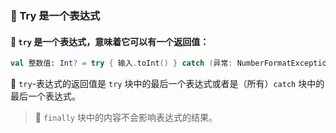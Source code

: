 ### 🔄 Try 是一个表达式

#### 🧩 `try` 是一个表达式，意味着它可以有一个返回值：

```kotlin
val 整数值: Int? = try { 输入.toInt() } catch (异常: NumberFormatException) { null }
```

🔄 `try`-表达式的返回值是 `try` 块中的最后一个表达式或者是（所有）`catch` 块中的最后一个表达式。

> 🚫 `finally` 块中的内容不会影响表达式的结果。
